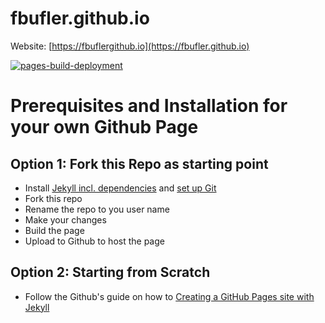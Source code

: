 # fbufler.github.io
Website: [https://fbuflergithub.io](https://fbufler.github.io)

[![pages-build-deployment](https://github.com/fbufler/fbufler.github.io/actions/workflows/pages/pages-build-deployment/badge.svg)](https://github.com/fbufler/fbufler.github.io/actions/workflows/pages/pages-build-deployment)

# Prerequisites and Installation for your own Github Page
## Option 1: Fork this Repo as starting point
- Install [Jekyll incl. dependencies](https://jekyllrb.com/docs/installation/) and [set up Git](https://docs.github.com/en/get-started/quickstart/set-up-git)
- Fork this repo
- Rename the repo to you user name
- Make your changes
- Build the page
- Upload to Github to host the page

## Option 2: Starting from Scratch
- Follow the Github's guide on how to [Creating a GitHub Pages site with Jekyll](https://docs.github.com/en/pages/setting-up-a-github-pages-site-with-jekyll/creating-a-github-pages-site-with-jekyll)